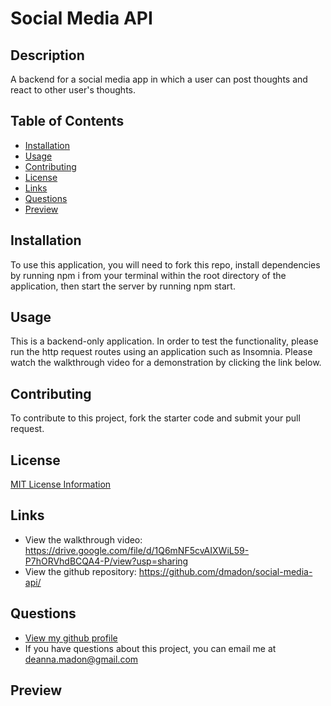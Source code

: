 # Social Media API

## Description
A backend for a social media app in which a user can post thoughts and react to other user's thoughts.

## Table of Contents

  * [Installation](#installation)
  * [Usage](#usage)
  * [Contributing](#contributing)
  * [License](#license)
  * [Links](#links)
  * [Questions](#questions)
  * [Preview](#preview)

  ## Installation
  To use this application, you will need to fork this repo, install dependencies by running npm i from your terminal within the root directory of the application, then start the server by running npm start.
  
  ## Usage
  This is a backend-only application. In order to test the functionality, please run the http request routes using an application such as Insomnia. Please watch the walkthrough video for a demonstration by clicking the link below.

  ## Contributing
  To contribute to this project, fork the starter code and submit your pull request.

  ## License

  [MIT License Information](https://opensource.org/licenses/MIT)

  ## Links
  * View the walkthrough video: https://drive.google.com/file/d/1Q6mNF5cvAIXWiL59-P7hORVhdBCQA4-P/view?usp=sharing
  * View the github repository: https://github.com/dmadon/social-media-api/

  ## Questions

  * [View my github profile](https://github.com/dmadon)
  * If you have questions about this project, you can email me at deanna.madon@gmail.com
  
  ## Preview
